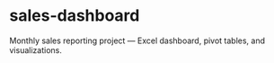 # sales-dashboard
Monthly sales reporting project — Excel dashboard, pivot tables, and visualizations.
